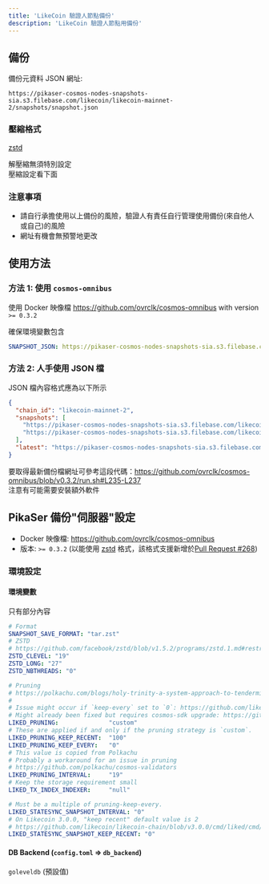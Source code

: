 ```yaml
---
title: 'LikeCoin 驗證人節點備份'
description: 'LikeCoin 驗證人節點用備份'
---
```


## 備份
備份元資料 JSON 網址:
```
https://pikaser-cosmos-nodes-snapshots-sia.s3.filebase.com/likecoin/likecoin-mainnet-2/snapshots/snapshot.json
```

### 壓縮格式
[zstd](https://github.com/facebook/zstd)

解壓縮無須特別設定  
壓縮設定看下面  

### 注意事項
- 請自行承擔使用以上備份的風險，驗證人有責任自行管理使用備份(來自他人或自己)的風險
- 網址有機會無預警地更改

## 使用方法

### 方法 1: 使用 `cosmos-omnibus`
使用 Docker 映像檔 https://github.com/ovrclk/cosmos-omnibus with version `>= 0.3.2`

確保環境變數包含
```yaml
SNAPSHOT_JSON: https://pikaser-cosmos-nodes-snapshots-sia.s3.filebase.com/likecoin/likecoin-mainnet-2/snapshots/snapshot.json

```

### 方法 2: 人手使用 JSON 檔
JSON 檔內容格式應為以下所示
```json
{
  "chain_id": "likecoin-mainnet-2",
  "snapshots": [
    "https://pikaser-cosmos-nodes-snapshots-sia.s3.filebase.com/likecoin/likecoin-mainnet-2/snapshots/likecoin-mainnet-2_2022-08-28T23:05:00.tar.zst",
    "https://pikaser-cosmos-nodes-snapshots-sia.s3.filebase.com/likecoin/likecoin-mainnet-2/snapshots/likecoin-mainnet-2_2022-08-29T23:05:00.tar.zst"
  ],
  "latest": "https://pikaser-cosmos-nodes-snapshots-sia.s3.filebase.com/likecoin/likecoin-mainnet-2/snapshots/likecoin-mainnet-2_2022-08-29T23:05:00.tar.zst"
}

```

要取得最新備份檔網址可參考這段代碼：https://github.com/ovrclk/cosmos-omnibus/blob/v0.3.2/run.sh#L235-L237  
注意有可能需要安裝額外軟件


## PikaSer 備份"伺服器"設定
- Docker 映像檔: https://github.com/ovrclk/cosmos-omnibus
- 版本: `>= 0.3.2` (以能使用 [zstd](https://github.com/facebook/zstd) 格式，該格式支援新增於[Pull Request #268](https://github.com/ovrclk/cosmos-omnibus/pull/268))

### 環境設定

#### 環境變數
只有部分內容
```yaml
# Format
SNAPSHOT_SAVE_FORMAT: "tar.zst"
# ZSTD
# https://github.com/facebook/zstd/blob/v1.5.2/programs/zstd.1.md#restricted-usage-of-environment-variables
ZSTD_CLEVEL: "19"
ZSTD_LONG: "27"
ZSTD_NBTHREADS: "0"

# Pruning
# https://polkachu.com/blogs/holy-trinity-a-system-approach-to-tendermint-based-chain-validation
#
# Issue might occur if `keep-every` set to `0`: https://github.com/likecoin/likecoin-chain/issues/40
# Might already been fixed but requires cosmos-sdk upgrade: https://github.com/cosmos/cosmos-sdk/pull/11152
LIKED_PRUNING:              "custom"
# These are applied if and only if the pruning strategy is `custom`.
LIKED_PRUNING_KEEP_RECENT:  "100"
LIKED_PRUNING_KEEP_EVERY:   "0"
# This value is copied from Polkachu
# Probably a workaround for an issue in pruning
# https://github.com/polkachu/cosmos-validators
LIKED_PRUNING_INTERVAL:     "19"
# Keep the storage requirement small
LIKED_TX_INDEX_INDEXER:     "null"

# Must be a multiple of pruning-keep-every.
LIKED_STATESYNC_SNAPSHOT_INTERVAL: "0"
# On Likecoin 3.0.0, "keep recent" default value is 2
# https://github.com/likecoin/likecoin-chain/blob/v3.0.0/cmd/liked/cmd/cmd.go#L147-L148
LIKED_STATESYNC_SNAPSHOT_KEEP_RECENT: "0"

```

#### DB Backend (`config.toml` => `db_backend`)
`goleveldb` (預設值)
